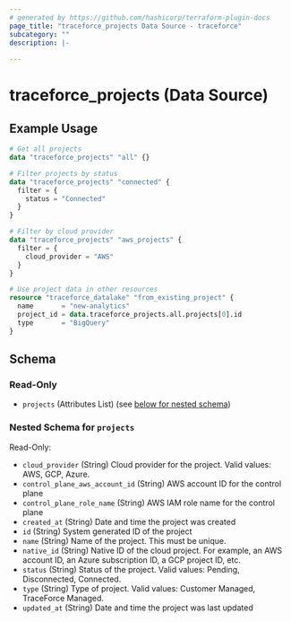 ```yaml
---
# generated by https://github.com/hashicorp/terraform-plugin-docs
page_title: "traceforce_projects Data Source - traceforce"
subcategory: ""
description: |-
  
---
```


# traceforce_projects (Data Source)



## Example Usage

```terraform
# Get all projects
data "traceforce_projects" "all" {}

# Filter projects by status
data "traceforce_projects" "connected" {
  filter = {
    status = "Connected"
  }
}

# Filter by cloud provider
data "traceforce_projects" "aws_projects" {
  filter = {
    cloud_provider = "AWS"
  }
}

# Use project data in other resources
resource "traceforce_datalake" "from_existing_project" {
  name       = "new-analytics"
  project_id = data.traceforce_projects.all.projects[0].id
  type       = "BigQuery"
}
```

<!-- schema generated by tfplugindocs -->
## Schema

### Read-Only

- `projects` (Attributes List) (see [below for nested schema](#nestedatt--projects))

<a id="nestedatt--projects"></a>
### Nested Schema for `projects`

Read-Only:

- `cloud_provider` (String) Cloud provider for the project. Valid values: AWS, GCP, Azure.
- `control_plane_aws_account_id` (String) AWS account ID for the control plane
- `control_plane_role_name` (String) AWS IAM role name for the control plane
- `created_at` (String) Date and time the project was created
- `id` (String) System generated ID of the project
- `name` (String) Name of the project. This must be unique.
- `native_id` (String) Native ID of the cloud project. For example, an AWS account ID, an Azure subscription ID, a GCP project ID, etc.
- `status` (String) Status of the project. Valid values: Pending, Disconnected, Connected.
- `type` (String) Type of project. Valid values: Customer Managed, TraceForce Managed.
- `updated_at` (String) Date and time the project was last updated
